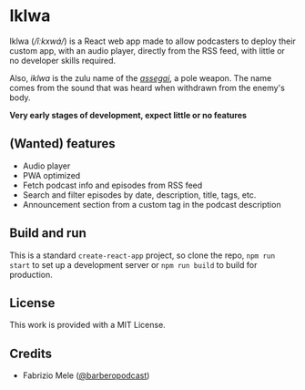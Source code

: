 # Iklwa 
Iklwa (*/îːkxwá/*) is a React web app made to allow podcasters to deploy their custom app, with an audio player,
directly from the RSS feed, with little or no developer skills required. 

Also, *iklwa* is the zulu name of the *[assegai](https://en.wikipedia.org/wiki/Assegai)*, a pole weapon. 
The name comes from the sound that was heard when withdrawn from the enemy's body.  

**Very early stages of development, expect little or no features**

## (Wanted) features
- Audio player
- PWA optimized
- Fetch podcast info and episodes from RSS feed
- Search and filter episodes by date, description, title, tags, etc.
- Announcement section from a custom tag in the podcast description

## Build and run

This is a standard `create-react-app` project, so clone the repo, `npm run start` to set up a
development server or `npm run build` to build for production. 

## License
This work is provided with a MIT License.

## Credits
- Fabrizio Mele ([@barberopodcast](https://twitter.com/@barberopodcast))